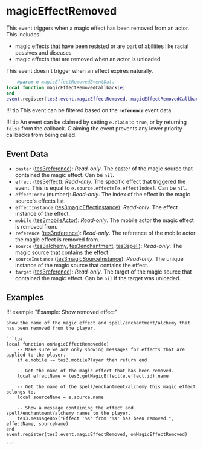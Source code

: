 # magicEffectRemoved
<div class="search_terms" style="display: none">magiceffectremoved</div>

<!---
	This file is autogenerated. Do not edit this file manually. Your changes will be ignored.
	More information: https://github.com/MWSE/MWSE/tree/master/docs
-->

This event triggers when a magic effect has been removed from an actor. This includes:

 - magic effects that have been resisted or are part of abilities like racial passives and diseases
 - magic effects that are removed when an actor is unloaded

This event doesn't trigger when an effect expires naturally.

```lua
--- @param e magicEffectRemovedEventData
local function magicEffectRemovedCallback(e)
end
event.register(tes3.event.magicEffectRemoved, magicEffectRemovedCallback)
```

!!! tip
	This event can be filtered based on the **`reference`** event data.

!!! tip
	An event can be claimed by setting `e.claim` to `true`, or by returning `false` from the callback. Claiming the event prevents any lower priority callbacks from being called.

## Event Data

* `caster` ([tes3reference](../types/tes3reference.md)): *Read-only*. The caster of the magic source that contained the magic effect. Can be `nil`.
* `effect` ([tes3effect](../types/tes3effect.md)): *Read-only*. The specific effect that triggered the event. This is equal to `e.source.effects[e.effectIndex]`. Can be `nil`.
* `effectIndex` (number): *Read-only*. The index of the effect in the magic source's effects list.
* `effectInstance` ([tes3magicEffectInstance](../types/tes3magicEffectInstance.md)): *Read-only*. The effect instance of the effect.
* `mobile` ([tes3mobileActor](../types/tes3mobileActor.md)): *Read-only*. The mobile actor the magic effect is removed from.
* `reference` ([tes3reference](../types/tes3reference.md)): *Read-only*. The reference of the mobile actor the magic effect is removed from.
* `source` ([tes3alchemy](../types/tes3alchemy.md), [tes3enchantment](../types/tes3enchantment.md), [tes3spell](../types/tes3spell.md)): *Read-only*. The magic source that contains the effect.
* `sourceInstance` ([tes3magicSourceInstance](../types/tes3magicSourceInstance.md)): *Read-only*. The unique instance of the magic source that contains the effect.
* `target` ([tes3reference](../types/tes3reference.md)): *Read-only*. The target of the magic source that contained the magic effect. Can be `nil` if the target was unloaded.

## Examples

!!! example "Example: Show removed effect"

	Show the name of the magic effect and spell/enchantment/alchemy that has been removed from the player.

	```lua
	local function onMagicEffectRemoved(e)
		-- Make sure we are only showing messages for effects that are applied to the player.
		if e.mobile ~= tes3.mobilePlayer then return end
	
		-- Get the name of the magic effect that has been removed.
		local effectName = tes3.getMagicEffect(e.effect.id).name
	
		-- Get the name of the spell/enchantment/alchemy this magic effect belongs to.
		local sourceName = e.source.name
	
		-- Show a message containing the effect and spell/enchantment/alchemy names to the player.
		tes3.messageBox("Effect '%s' from '%s' has been removed.", effectName, sourceName)
	end
	event.register(tes3.event.magicEffectRemoved, onMagicEffectRemoved)

	```

